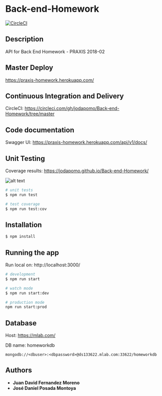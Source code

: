 # Back-end-Homework

[![CircleCI](https://circleci.com/gh/jodapomo/Back-end-Homework/tree/master.svg?style=svg)](https://circleci.com/gh/jodapomo/Back-end-Homework/tree/master)

## Description

API for Back End Homework - PRAXIS 2018-02

## Master Deploy

https://praxis-homework.herokuapp.com/

## Continuous Integration and Delivery

CircleCI: https://circleci.com/gh/jodapomo/Back-end-Homework/tree/master

## Code documentation

Swagger UI: https://praxis-homework.herokuapp.com/api/v1/docs/

## Unit Testing

Coverage results: https://jodapomo.github.io/Back-end-Homework/

![alt text](https://img00.deviantart.net/9bbd/i/2018/249/3/e/captura_by_jokerpiece-dcm6xnr.png)

```bash
# unit tests
$ npm run test

# test coverage
$ npm run test:cov
```



## Installation

```bash
$ npm install
```

## Running the app

Run local on: http://localhost:3000/

```bash
# development
$ npm run start

# watch mode
$ npm run start:dev

# production mode
npm run start:prod
```

## Database

Host: https://mlab.com/

DB name: homeworkdb
```
mongodb://<dbuser>:<dbpassword>@ds133622.mlab.com:33622/homeworkdb
```

## Authors

* **Juan David Fernandez Moreno**
* **José Daniel Posada Montoya**
